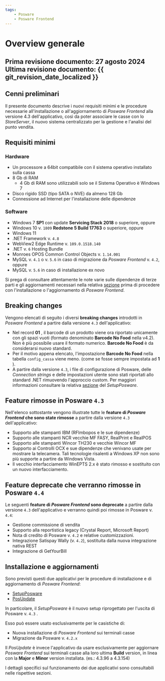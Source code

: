 ```yaml
---
tags:
    - Posware
    - Posware Frontend
---
```


# Overview generale

**Prima revisione documento: 27 agosto 2024** <br>
**Ultima revisione documento: {{ git_revision_date_localized }}**
---

## Cenni preliminari
Il presente documento descrive i nuovi requisiti minimi e le procedure necessarie all'installazione o all'aggiornamento di *Posware Frontend* alla versione 4.3 dell'applicativo, così da poter associare le casse con lo *StoreServer*, il nuovo sistema centralizzato per la gestione e l'analisi del punto vendita.

## Requisiti minimi
### Hardware
- Un processore a 64bit compatibile con il sistema operativo installato sulla cassa
- 8 Gb di RAM
    - 4 Gb di RAM sono utilizzabili solo se il Sistema Operativo è Windows 7
- Disco rigido SSD (tipo SATA o NVE) da almeno 128 Gb
- Connessione ad Internet per l'installazione delle dipendenze

### Software
- Windows 7 **SP1** con update **Servicing Stack 2018** o superiore, oppure
- Windows 10 v. `1809` **Redstone 5 Build 17763** o superiore, oppure
- Windows 11
- .NET Framework v. `4.8`
- WebView2 Edge Runtime v. `109.0.1518.140`
- .NET v. `6` Hosting Bundle
- Monroes OPOS Common Control Objects v. `1.14.001`
- MySQL v. `4.1` o v. `5.6` in caso di migrazione da *Posware Frontend* v. `4.2`, oppure
- MySQL v. `5.6` in caso di installazione ex novo

Si prega di consultare attentamente le note varie sulle dipendenze di terze parti e gli aggiornamenti necessari nella relativa [sezione](./dipendenze-aggiornamenti-necessari.md) prima di procedere con l'installazione o l'aggiornamento di *Posware Frontend*. 

## Breaking changes
Vengono elencati di seguito i diversi **breaking changes** introdotti in *Posware Frontend* a partire dalla versione `4.3` dell'applicativo:

- Nel record **01** , il barcode di un prodotto viene ora riportato unicamente con gli spazi vuoti (formato denominato **Barcode No Food** nella v4.2). Non è più possibile usare il formato numerico. **Barcode No Food** è da considerarsi nuovo standard.
- Per il motivo appena elencato, l'impostazione **Barcode No Food** nella tabella `config_cassa` viene meno. (come se fosse sempre impostata ad **1** ).
- A partire dalla versione `4.3`, i file di configurazione di Posware, delle *Connection strings* e delle impostazioni utente sono stati riportati allo standard .NET rimuovendo l'approccio custom. Per maggiori informazioni consultare la relativa [sezione](./setup-posware.md#aggiornamento-dei-file-di-configurazione) del *SetupPosware*.

## Feature rimosse in Posware `4.3`
Nell'elenco sottostante vengono illustrate tutte le **feature di *Posware Frontend* che sono state rimosse** a partire dalla versione `4.3` dell'applicativo:

- Supporto alle stampanti IBM (RFImbopos e le sue dipendenze)
- Supporto alle stampanti NCR vecchie MF FASY, RealPrint e RealPOS
- Supporto alle stampanti Wincor TH230 e vecchie Wincor MF
- Supporto ai Controlli OCX e sue dipendenze che venivano usate per mostrare la telecamera. Tali tecnologie risalenti a Windows XP non sono più supporte a partire da Windows Vista.
- Il vecchio interfacciamento WinEPTS 2.x è stato rimosso e sostituito con un nuovo interfacciamento.

## Feature deprecate che verranno rimosse in Posware `4.4`
Le seguenti **feature di *Posware Frontend* sono deprecate** a partire dalla versione `4.3` dell'applicativo e verranno quindi poi rimosse in Posware v. `4.4`:

- Gestione commissione di vendita
- Supporto alla reportistica legacy (Crystal Report, Microsoft Report)
- Nota di credito di Posware v. `4.2` e relative customizzazioni.
- Integrazione Satispay Wally (v. `4.2`), sostituita dalla nuova integrazione nativa REST
- Integrazione di GetYourBill

## Installazione e aggiornamenti
Sono previsti questi due applicativi per le procedure di installazione e di aggiornamento di *Posware Frontend*:

- [SetupPosware](./setup-posware.md)
- [PosUpdate](./pos-update.md)

In particolare, il *SetupPosware* è il nuovo setup riprogettato per l'uscita di Posware v. `4.3` .

Esso può essere usato esclusivamente per le casistiche di:
- Nuova installazione di *Posware Frontend* sui terminali casse
- Migrazione da Posware v. `4.2.x`

Il *PosUpdate* è invece l'applicativo da usare esclusivamente per aggiornare *Posware Frontend* sui terminali casse alla loro ultima **Build** version, in linea con la **Major** e **Minor** version installata. (es.: 4.3.96 a 4.3.154)

I dettagli specifici sul funzionamento dei due applicativi sono consultabili nelle rispettive sezioni.